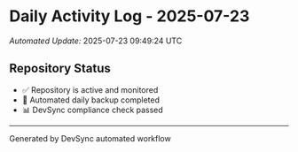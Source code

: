 # Daily Activity Log - 2025-07-23

*Automated Update:* 2025-07-23 09:49:24 UTC

## Repository Status
- ✅ Repository is active and monitored
- 🔄 Automated daily backup completed
- 📊 DevSync compliance check passed

---
Generated by DevSync automated workflow
